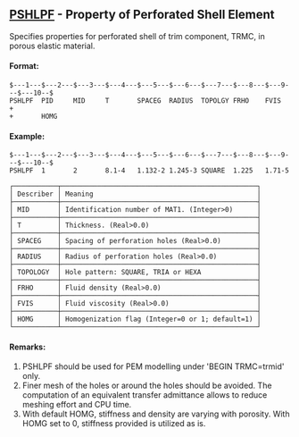## [PSHLPF](https://nexus.hexagon.com/documentationcenter/bundle/MSC_Nastran_2022.4/page/Nastran_Combined_Book/qrg/bulkp/TOC.PSHLPF.xhtml) - Property of Perforated Shell Element

Specifies properties for perforated shell of trim component, TRMC, in porous elastic material.

#### Format:

```nastran
$---1---$---2---$---3---$---4---$---5---$---6---$---7---$---8---$---9---$---10--$
PSHLPF  PID     MID     T       SPACEG  RADIUS  TOPOLGY FRHO    FVIS    +       
+       HOMG                                                                    
```

#### Example:

```nastran
$---1---$---2---$---3---$---4---$---5---$---6---$---7---$---8---$---9---$---10--$
PSHLPF  1       2       8.1-4   1.132-2 1.245-3 SQUARE  1.225   1.71-5          
```

```text
┌───────────┬─────────────────────────────────────────────────┐
│ Describer │ Meaning                                         │
├───────────┼─────────────────────────────────────────────────┤
│ MID       │ Identification number of MAT1. (Integer>0)      │
├───────────┼─────────────────────────────────────────────────┤
│ T         │ Thickness. (Real>0.0)                           │
├───────────┼─────────────────────────────────────────────────┤
│ SPACEG    │ Spacing of perforation holes (Real>0.0)         │
├───────────┼─────────────────────────────────────────────────┤
│ RADIUS    │ Radius of perforation holes (Real>0.0)          │
├───────────┼─────────────────────────────────────────────────┤
│ TOPOLOGY  │ Hole pattern: SQUARE, TRIA or HEXA              │
├───────────┼─────────────────────────────────────────────────┤
│ FRHO      │ Fluid density (Real>0.0)                        │
├───────────┼─────────────────────────────────────────────────┤
│ FVIS      │ Fluid viscosity (Real>0.0)                      │
├───────────┼─────────────────────────────────────────────────┤
│ HOMG      │ Homogenization flag (Integer=0 or 1; default=1) │
└───────────┴─────────────────────────────────────────────────┘
```

#### Remarks:

1. PSHLPF should be used for PEM modelling under 'BEGIN TRMC=trmid' only.
2. Finer mesh of the holes or around the holes should be avoided. The computation of an equivalent transfer admittance allows to reduce meshing effort and CPU time.
3. With default HOMG, stiffness and density are varying with porosity. With HOMG set to 0, stiffness provided is utilized as is.
